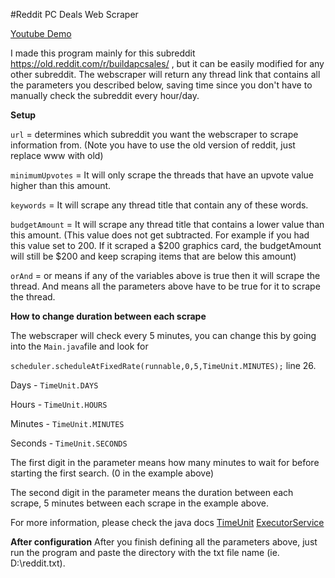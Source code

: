 #Reddit PC Deals Web Scraper

[Youtube Demo](https://www.youtube.com/watch?v=JE1W9P0Njdo)

I made this program mainly for this subreddit https://old.reddit.com/r/buildapcsales/ , but it can be easily modified for any other subreddit. The webscraper will return any thread link that contains all the parameters you described below, saving time since you don't have to manually check the subreddit every hour/day.

**Setup**

`url` = determines which subreddit you want the webscraper to scrape information from. (Note you have to use the old version of reddit, just replace www with old)

`minimumUpvotes` = It will only scrape the threads that have an upvote value higher than this amount.

`keywords` = It will scrape any thread title that contain any of these words.

`budgetAmount` = It will scrape any thread title that contains a lower value than this amount. (This value does not get subtracted. For example if you had this value set to 200. If it scraped a $200 graphics card, the budgetAmount will still be $200 and keep scraping items that are below this amount)

`orAnd` = or means if any of the variables above is true then it will scrape the thread. And means all the parameters above have to be true for it to scrape the thread.

**How to change duration between each scrape**

The webscraper will check every 5 minutes, you can change this by going into the `Main.java`file and look for 

`scheduler.scheduleAtFixedRate(runnable,0,5,TimeUnit.MINUTES);` line 26.

Days - `TimeUnit.DAYS`

Hours - `TimeUnit.HOURS`

Minutes - `TimeUnit.MINUTES`

Seconds - `TimeUnit.SECONDS`

The first digit in the parameter means how many minutes to wait for before starting the first search. (0 in the example above)

The second digit in the parameter means the duration between each scrape, 5 minutes between each scrape in the example above.

For more information, please check the java docs [TimeUnit](https://docs.oracle.com/javase/7/docs/api/java/util/concurrent/TimeUnit.html) [ExecutorService](https://docs.oracle.com/javase/8/docs/api/java/util/concurrent/ExecutorService.html)

**After configuration** 
After you finish defining all the parameters above, just run the program and paste the directory with the txt file name (ie. D:\reddit.txt). 
